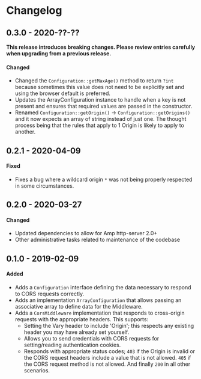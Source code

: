 # Changelog

## 0.3.0 - 2020-??-??

**This release introduces breaking changes. Please review entries carefully when upgrading from a previous release.**

#### Changed

- Changed the `Configuration::getMaxAge()` method to return `?int` because sometimes this value does 
not need to be explicitly set and using the browser default is preferred.
- Updates the ArrayConfiguration instance to handle when a key is not present and ensures that required 
values are passed in the constructor.
- Renamed `Configuration::getOrigin()` -> `Configuration::getOrigins()` and it now expects an array of 
string instead of just one. The thought process being that the rules that apply to 1 Origin is likely to 
apply to another.


## 0.2.1 - 2020-04-09

#### Fixed

- Fixes a bug where a wildcard origin `*` was not being properly respected in some 
circumstances.

## 0.2.0 - 2020-03-27

#### Changed

- Updated dependencies to allow for Amp http-server 2.0+
- Other administrative tasks related to maintenance of the codebase

## 0.1.0 - 2019-02-09

#### Added

- Adds a `Configuration` interface defining the data necessary to respond to CORS requests 
correctly.
- Adds an implementation `ArrayConfiguration` that allows passing an associative array 
to define data for the Middleware.
- Adds a `CorsMiddleware` implementation that responds to cross-origin requests with the 
appropriate headers. This supports:
    - Setting the Vary header to include 'Origin'; this respects any existing header you 
    may have already set yourself.
    - Allows you to send credentials with CORS requests for setting/reading authentication cookies.
    - Responds with appropriate status codes; `403` if the Origin is invalid or the CORS 
    request headers include a value that is not allowed. `405` if the CORS request method is 
    not allowed. And finally `200` in all other scenarios.